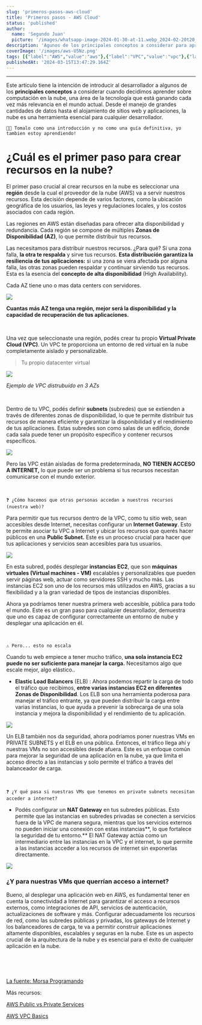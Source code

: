 ```yaml
---
slug: 'primeros-pasos-aws-cloud'
title: 'Primeros pasos - AWS Cloud'
status: 'published'
author:
  name: 'Segundo Juan'
  picture: '/images/whatsapp-image-2024-01-30-at-11.webp_2024-02-20t20_38_42.343z_output_2-Q4ND.jpeg'
description: 'Agunos de los principales conceptos a considerar para aprender sobre computación en la nube'
coverImage: '/images/aws-U5Nz.png'
tags: [{"label":"AWS","value":"aws"},{"label":"VPC","value":"vpc"},{"label":"EC2","value":"ec2"},{"label":"Basics","value":"basics"}]
publishedAt: '2024-03-15T13:47:29.164Z'
---
```


---

Este artículo tiene la intención de introducir al desarrollador a algunos de los **principales conceptos** a considerar cuando decidimos aprender sobre computación en la nube, una área de la tecnología que está ganando cada vez más relevancia en el mundo actual. Desde el manejo de grandes cantidades de datos hasta el alojamiento de sitios web y aplicaciones, la nube es una herramienta esencial para cualquier desarrollador.

`👋🏻 Tomalo como una introducción y no como una guía definitiva, yo tambien estoy aprendiendo!`

# ¿Cuál es el primer paso para crear recursos en la nube?

El primer paso crucial al crear recursos en la nube es seleccionar una **región** desde la cual el proveedor de la nube (AWS) va a servir nuestros recursos. Esta decisión depende de varios factores, como la ubicación geográfica de los usuarios, las leyes y regulaciones locales, y los costos asociados con cada región.

Las regiones en AWS están diseñadas para ofrecer alta disponibilidad y redundancia. Cada región se compone de múltiples **Zonas de Disponibilidad (AZ)**, lo que permite distribuir tus recursos.

Las necesitamos para distribuir nuestros recursos. ¿Para qué? Si una zona falla, **la otra te respalda** y sirve tus recursos. **Esta distribución garantiza la resiliencia de tus aplicaciones:** si una zona se viera afectada por alguna falla, las otras zonas pueden respaldar y continuar sirviendo tus recursos. Esta es la esencia del **concepto de alta disponibilidad** (High Availability).

Cada AZ tiene uno o mas data centers con servidores.

![](/images/screenshot_from_2024-02-21_23-29-31-AyMj.png)

**Cuantas más AZ tenga una región, mejor será la disponibilidad y la capacidad de recuperación de tus aplicaciones.**

&nbsp;

Una vez que seleccionaste una región, podés crear tu propio **Virtual Private Cloud (VPC)**. Un VPC te proporciona un entorno de red virtual en la nube completamente aislado y personalizable.

> Tu propio datacenter virtual

![](/images/screenshot_from_2024-02-22_00-05-03-QyMz.png)

*Ejemplo de VPC distrubuído en 3 AZs*

&nbsp;

Dentro de tu VPC, podés definir **subnets** (subredes) que se extienden a través de diferentes zonas de disponibilidad, lo que te permite distribuir tus recursos de manera eficiente y garantizar la disponibilidad y el rendimiento de tus aplicaciones. Estas subredes son como salas de un edificio, donde cada sala puede tener un propósito específico y contener recursos específicos.

![](/images/screenshot_from_2024-02-28_12-12-53-k4Mz.png)

Pero las VPC están aisladas de forma predeterminada, **NO TIENEN ACCESO A INTERNET,** lo que puede ser un problema si tus recursos necesitan comunicarse con el mundo exterior.

&nbsp;

`❓ ¿Cómo hacemos que otras personas accedan a nuestros recursos (nuestra web)?`

Para permitir que tus recursos dentro de la VPC, como tu sitio web, sean accesibles desde Internet, necesitas configurar un **Internet Gateway**. Esto te permite asociar tu VPC a Internet y ubicar los recursos que querés hacer públicos en una **Public Subnet.** Este es un proceso crucial para hacer que tus aplicaciones y servicios sean accesibles para tus usuarios.

![](/images/screenshot_from_2024-02-22_00-38-14-gyMj.png)

En esta subred, podés desplegar **instancias EC2**, que son **máquinas virtuales (Virtual machines - VM)** escalables y personalizables que pueden servir páginas web, actuar como servidores SSH y mucho más. Las instancias EC2 son uno de los recursos más utilizados en AWS, gracias a su flexibilidad y a la gran variedad de tipos de instancias disponibles.

Ahora ya podríamos tener nuestra primera web accesible, pública para todo el mundo. Este es un gran paso para cualquier desarrollador, demuestra que uno es capaz de configurar correctamente un entorno de nube y desplegar una aplicación en él.

&nbsp;

`⚠️ Pero... esto no escala`

Cuando tu web empiece a tener mucho tráfico, **una sola instancia EC2 puede no ser suficiente para manejar la carga.** Necesitamos algo que escale mejor, algo elástico..

- **Elastic Load Balancers** (ELB) : Ahora podemos repartir la carga de todo el tráfico que recibimos, **entre varias instancias EC2 en diferentes Zonas de Disponibilidad**. Los ELB son una herramienta poderosa para manejar el tráfico entrante, ya que pueden distribuir la carga entre varias instancias, lo que ayuda a prevenir la sobrecarga de una sola instancia y mejora la disponibilidad y el rendimiento de tu aplicación.

![](/images/screenshot_from_2024-02-22_00-51-42-g5NT.png)

Un ELB también nos da seguridad, ahora podríamos poner nuestras VMs en PRIVATE SUBNETS y el ELB en una pública. Entonces, el tráfico llega ahí y nuestras VMs no son accesibles desde afuera. Este es un enfoque común para mejorar la seguridad de una aplicación en la nube, ya que limita el acceso directo a las instancias y solo permite el tráfico a través del balanceador de carga.

&nbsp;

`❓ ¿Y qué pasa si nuestras VMs que tenemos en private subnets necesitan acceder a internet?`

- Podés configurar un **NAT Gateway** en tus subredes públicas. Esto permite que las instancias en subredes privadas se conecten a servicios fuera de la VPC de manera segura, mientras que los servicios externos no pueden iniciar una conexión con estas instancias\*\*, lo que fortalece la seguridad de tu entorno.\*\* El NAT Gateway actúa como un intermediario entre las instancias en la VPC y el internet, lo que permite a las instancias acceder a los recursos de internet sin exponerlas directamente.

![](/images/screenshot_from_2024-02-22_00-55-40-g3Mz.png)

### ¿Y para nuestras VMs que querrían acceso a internet?

Bueno, al desplegar una aplicación web en AWS, es fundamental tener en cuenta la conectividad a Internet para garantizar el acceso a recursos externos, como integraciones de API, servicios de autenticación, actualizaciones de software y más. Configurar adecuadamente los recursos de red, como las subredes públicas y privadas, los gateways de Internet y los balanceadores de carga, te va a permitir construir aplicaciones altamente disponibles, escalables y seguras en la nube. Este es un aspecto crucial de la arquitectura de la nube y es esencial para el éxito de cualquier aplicación en la nube.

&nbsp;

&nbsp;

[La fuente: Morsa Programando](https://www.youtube.com/watch?v=sLptRzpPDtU&list=PLihI9s9wwCPT88FUcbfXESuzNZjY-AKR3&index=1)

Más recursos:

[AWS Public vs Private Services](https://www.youtube.com/watch?v=OJSVtgZrVsg&list=PLTk5ZYSbd9Mjb-NyMe6SRnq7a7MvYT-UZ)

[AWS VPC Basics](https://www.youtube.com/watch?v=7_NNlnH7sAg)